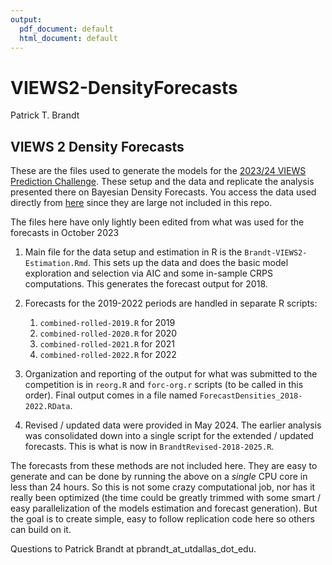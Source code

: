 ```yaml
---
output:
  pdf_document: default
  html_document: default
---
```

# VIEWS2-DensityForecasts
Patrick T. Brandt 

## VIEWS 2 Density Forecasts

These are the files used to generate the models for the [2023/24 VIEWS Prediction Challenge](https://viewsforecasting.org/prediction-competition-2/).  These setup and the data and replicate the analysis presented there on Bayesian Density Forecasts. You access the data used directly from [here](https://www.dropbox.com/sh/yxk5w04p2e1xtqk/AACU2k5EUOuEeMq2kZ3gpZZwa?dl=0) since they are large not included in this repo.

The files here have only lightly been edited from what was used for the forecasts in October 2023

1.  Main file for the data setup and estimation in R is the `Brandt-VIEWS2-Estimation.Rmd`.  This sets up the data and does the basic model exploration and selection via AIC and some in-sample CRPS computations.  This generates the forecast output for 2018.

2.  Forecasts for the 2019-2022 periods are handled in separate R scripts:
    1.  `combined-rolled-2019.R` for 2019
    2.  `combined-rolled-2020.R` for 2020
    3.  `combined-rolled-2021.R` for 2021
    4.  `combined-rolled-2022.R` for 2022

3.  Organization and reporting of the output for what was submitted to the competition is in `reorg.R` and `forc-org.r` scripts (to be called in this order).  Final output comes in a file named `ForecastDensities_2018-2022.RData`.
   
4.  Revised / updated data were provided in May 2024.  The earlier analysis was consolidated down into a single script for the extended / updated forecasts.  This is what is now in `BrandtRevised-2018-2025.R`.

The forecasts from these methods are not included here.  They are easy to generate and can be done by running the above on a *single* CPU core in less than 24 hours.  So this is not some crazy computational job, nor has it really been optimized (the time could be greatly trimmed with some smart / easy parallelization of the models estimation and forecast generation). But the goal is to create simple, easy to follow replication code here so others can build on it.


Questions to Patrick Brandt at pbrandt_at_utdallas_dot_edu.

